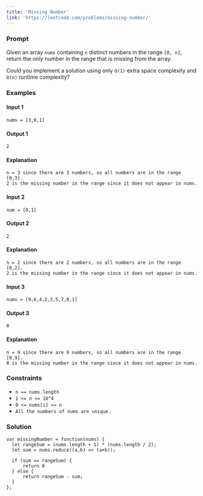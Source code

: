 ```yaml
---
title: 'Missing Number'
link: 'https://leetcode.com/problems/missing-number/'
---
```



### Prompt
Given an array `nums` containing `n` distinct numbers in the range `[0, n]`, return the only number in the range that is missing from the array.

Could you implement a solution using only `O(1)` extra space complexity and `O(n)` runtime complexity?

### Examples

#### Input 1
`nums = [3,0,1]`
#### Output 1
`2`

#### Explanation
```
n = 3 since there are 3 numbers, so all numbers are in the range [0,3]. 
2 is the missing number in the range since it does not appear in nums.
```


#### Input 2
`num = [0,1]`
#### Output 2
`2`
#### Explanation
```
n = 2 since there are 2 numbers, so all numbers are in the range [0,2]. 
2 is the missing number in the range since it does not appear in nums.
```

#### Input 3
`nums = [9,6,4,2,3,5,7,0,1]`
#### Output 3
`8`
#### Explanation
```
n = 9 since there are 9 numbers, so all numbers are in the range [0,9]. 
8 is the missing number in the range since it does not appear in nums.
```

### Constraints

* `n == nums.length`
* `1 <= n <= 10^4`
* `0 <= nums[i] <= n`
* `All the numbers of nums are unique.`


### Solution

```
var missingNumber = function(nums) {
  let rangeSum = (nums.length + 1) * (nums.length / 2);
  let sum = nums.reduce((a,b) => (a+b));
  
  if (sum == rangeSum) {
      return 0
  } else {
      return rangeSum - sum;
  }
};
```
